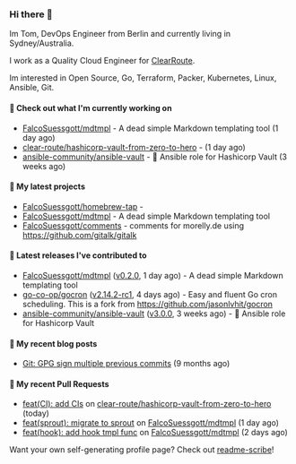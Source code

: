### Hi there 👋

Im Tom, DevOps Engineer from Berlin and currently living in Sydney/Australia.

I work as a Quality Cloud Engineer for [ClearRoute](https://clearroute.io).

Im interested in Open Source, Go, Terraform, Packer, Kubernetes, Linux, Ansible, Git.

#### 👷 Check out what I'm currently working on

- [FalcoSuessgott/mdtmpl](https://github.com/FalcoSuessgott/mdtmpl) - A dead simple Markdown templating tool (1 day ago)
- [clear-route/hashicorp-vault-from-zero-to-hero](https://github.com/clear-route/hashicorp-vault-from-zero-to-hero) -  (1 day ago)
- [ansible-community/ansible-vault](https://github.com/ansible-community/ansible-vault) - :key: Ansible role for Hashicorp Vault (3 weeks ago)

#### 🌱 My latest projects

- [FalcoSuessgott/homebrew-tap](https://github.com/FalcoSuessgott/homebrew-tap) - 
- [FalcoSuessgott/mdtmpl](https://github.com/FalcoSuessgott/mdtmpl) - A dead simple Markdown templating tool
- [FalcoSuessgott/comments](https://github.com/FalcoSuessgott/comments) - comments for morelly.de using https://github.com/gitalk/gitalk

#### 🔭 Latest releases I've contributed to

- [FalcoSuessgott/mdtmpl](https://github.com/FalcoSuessgott/mdtmpl) ([v0.2.0](https://github.com/FalcoSuessgott/mdtmpl/releases/tag/v0.2.0), 1 day ago) - A dead simple Markdown templating tool
- [go-co-op/gocron](https://github.com/go-co-op/gocron) ([v2.14.2-rc1](https://github.com/go-co-op/gocron/releases/tag/v2.14.2-rc1), 4 days ago) - Easy and fluent Go cron scheduling. This is a fork from https://github.com/jasonlvhit/gocron
- [ansible-community/ansible-vault](https://github.com/ansible-community/ansible-vault) ([v3.0.0](https://github.com/ansible-community/ansible-vault/releases/tag/v3.0.0), 3 weeks ago) - :key: Ansible role for Hashicorp Vault

#### 📜 My recent blog posts

- [Git: GPG sign multiple previous commits](https://morelly.de/post/20240328_git_gpg_sign_commits/) (9 months ago)

#### 🔨 My recent Pull Requests

- [feat(CI): add CIs](https://github.com/clear-route/hashicorp-vault-from-zero-to-hero/pull/3) on [clear-route/hashicorp-vault-from-zero-to-hero](https://github.com/clear-route/hashicorp-vault-from-zero-to-hero) (today)
- [feat(sprout): migrate to sprout](https://github.com/FalcoSuessgott/mdtmpl/pull/31) on [FalcoSuessgott/mdtmpl](https://github.com/FalcoSuessgott/mdtmpl) (1 day ago)
- [feat(hook): add hook tmpl func](https://github.com/FalcoSuessgott/mdtmpl/pull/28) on [FalcoSuessgott/mdtmpl](https://github.com/FalcoSuessgott/mdtmpl) (2 days ago)

Want your own self-generating profile page? Check out [readme-scribe](https://github.com/muesli/readme-scribe)!